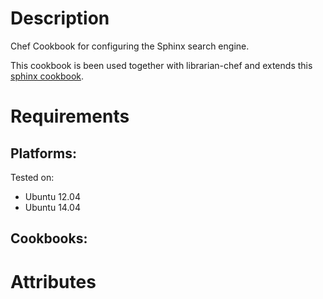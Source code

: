 Description
===========

Chef Cookbook for configuring the Sphinx search engine.

This cookbook is been used together with librarian-chef and extends this
[sphinx cookbook](https://supermarket.chef.io/cookbooks/sphinx).

Requirements
============

## Platforms:

Tested on:

* Ubuntu 12.04
* Ubuntu 14.04

## Cookbooks:

Attributes
==========